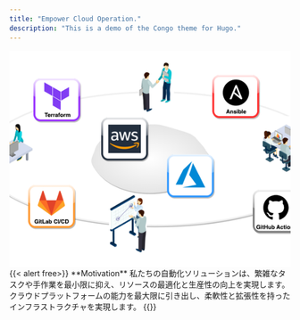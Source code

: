 ```yaml
---
title: "Empower Cloud Operation."
description: "This is a demo of the Congo theme for Hugo."
---
```


<style>
  .toppage-cover {
    width: 100%;
    height: 390px;
    object-fit: cover;
    display: flex;
  }
</style>

<img src="./toppage-cover.png" class="toppage-cover" />
{{< alert free>}}
**Motivation**
私たちの自動化ソリューションは、繁雑なタスクや手作業を最小限に抑え、リソースの最適化と生産性の向上を実現します。クラウドプラットフォームの能力を最大限に引き出し、柔軟性と拡張性を持ったインフラストラクチャを実現します。
{{</ alert >}}


